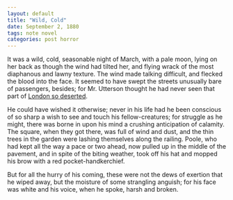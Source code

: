 ```yaml
---
layout: default
title: "Wild, Cold"
date: September 2, 1880
tags: note novel
categories: post horror
---
```


It was a wild, cold, seasonable night of March, with a pale moon, lying on her back as though the wind had tilted her, and flying wrack of the most diaphanous and lawny texture. The wind made talking difficult, and flecked the blood into the face. It seemed to have swept the streets unusually bare of passengers, besides; for Mr. Utterson thought he had never seen that part of [London so deserted](http://google.com).

He could have wished it otherwise; never in his life had he been conscious of so sharp a wish to see and touch his fellow-creatures; for struggle as he might, there was borne in upon his mind a crushing anticipation of calamity. The square, when they got there, was full of wind and dust, and the thin trees in the garden were lashing themselves along the railing. Poole, who had kept all the way a pace or two ahead, now pulled up in the middle of the pavement, and in spite of the biting weather, took off his hat and mopped his brow with a red pocket-handkerchief.

But for all the hurry of his coming, these were not the dews of exertion that he wiped away, but the moisture of some strangling anguish; for his face was white and his voice, when he spoke, harsh and broken.

